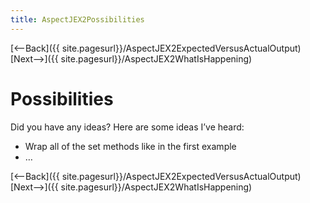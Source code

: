 ```yaml
---
title: AspectJEX2Possibilities
---
```

[<--Back]({{ site.pagesurl}}/AspectJEX2ExpectedVersusActualOutput) [Next-->]({{ site.pagesurl}}/AspectJEX2WhatIsHappening)

# Possibilities
Did you have any ideas? Here are some ideas I’ve heard:
* Wrap all of the set methods like in the first example
* …

[<--Back]({{ site.pagesurl}}/AspectJEX2ExpectedVersusActualOutput) [Next-->]({{ site.pagesurl}}/AspectJEX2WhatIsHappening)
